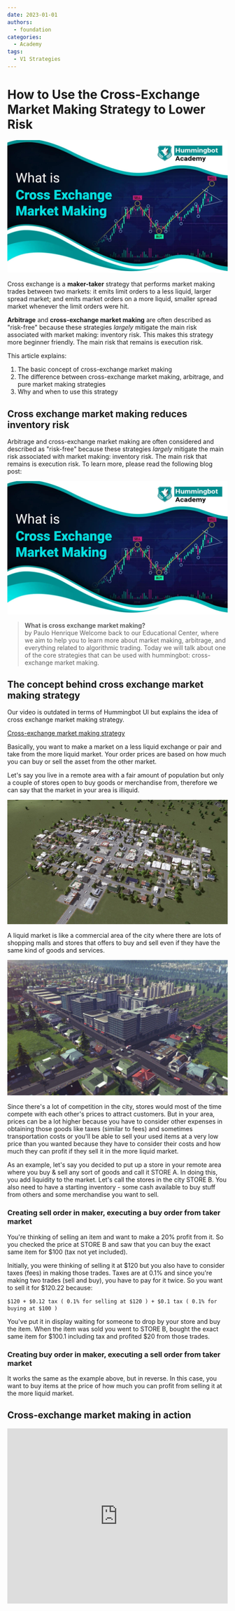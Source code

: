 ```yaml
---
date: 2023-01-01
authors:
  - foundation
categories:
  - Academy
tags:
  - V1 Strategies
---
```


# How to Use the Cross-Exchange Market Making Strategy to Lower Risk

![cover](image_2.jpg)

Cross exchange is a **maker-taker** strategy that performs market making trades between two markets: it emits limit orders to a less liquid, larger spread market; and emits market orders on a more liquid, smaller spread market whenever the limit orders were hit.

**Arbitrage** and **cross-exchange market making** are often described as "risk-free" because these strategies *largely* mitigate the main risk associated with market making: inventory risk. This makes this strategy more beginner friendly. The main risk that remains is execution risk.

This article explains:
1. The basic concept of cross-exchange market making
2. The difference between cross-exchange market making, arbitrage, and pure market making strategies
3. Why and when to use this strategy

<!-- more -->

## Cross exchange market making reduces inventory risk

Arbitrage and cross-exchange market making are often considered and described as "risk-free" because these strategies *largely* mitigate the main risk associated with market making: inventory risk. The main risk that remains is execution risk. To learn more, please read the following blog post:

[![What is cross exchange market making?](image_2.jpg)](../2020-09-what-is-cross-exchange-market-making/index.md)
> **What is cross exchange market making?**  
> by Paulo Henrique Welcome back to our Educational Center, where we aim to help you to learn more about market making, arbitrage, and everything related to algorithmic trading. Today we will talk about one of the core strategies that can be used with hummingbot: cross-exchange market making.

## The concept behind cross exchange market making strategy

Our video is outdated in terms of Hummingbot UI but explains the idea of cross exchange market making strategy.

[Cross-exchange market making strategy](https://www.youtube.com/embed/jVIagFbQnmo)

Basically, you want to make a market on a less liquid exchange or pair and take from the more liquid market. Your order prices are based on how much you can buy or sell the asset from the other market.

Let's say you live in a remote area with a fair amount of population but only a couple of stores open to buy goods or merchandise from, therefore we can say that the market in your area is illiquid.

![Illiquid Market](image_5.jpg)

A liquid market is like a commercial area of the city where there are lots of shopping malls and stores that offers to buy and sell even if they have the same kind of goods and services.

![Liquid Market](image_6.jpg)

Since there's a lot of competition in the city, stores would most of the time compete with each other's prices to attract customers. But in your area, prices can be a lot higher because you have to consider other expenses in obtaining those goods like taxes (similar to fees) and sometimes transportation costs or you'll be able to sell your used items at a very low price than you wanted because they have to consider their costs and how much they can profit if they sell it in the more liquid market.

As an example, let's say you decided to put up a store in your remote area where you buy & sell any sort of goods and call it STORE A. In doing this, you add liquidity to the market. Let's call the stores in the city STORE B. You also need to have a starting inventory - some cash available to buy stuff from others and some merchandise you want to sell.

### Creating sell order in maker, executing a buy order from taker market

You're thinking of selling an item and want to make a 20% profit from it. So you checked the price at STORE B and saw that you can buy the exact same item for $100 (tax not yet included).

Initially, you were thinking of selling it at $120 but you also have to consider taxes (fees) in making those trades. Taxes are at 0.1% and since you're making two trades (sell and buy), you have to pay for it twice. So you want to sell it for $120.22 because:

```
$120 + $0.12 tax ( 0.1% for selling at $120 ) + $0.1 tax ( 0.1% for buying at $100 )
```


You've put it in display waiting for someone to drop by your store and buy the item. When the item was sold you went to STORE B, bought the exact same item for $100.1 including tax and profited $20 from those trades.

### Creating buy order in maker, executing a sell order from taker market

It works the same as the example above, but in reverse. In this case, you want to buy items at the price of how much you can profit from selling it at the more liquid market.

## Cross-exchange market making in action

<iframe style="width:100%; min-height:400px;" src="https://www.youtube.com/embed/gwLjSe0t8K8" frameborder="0" allow="accelerometer; autoplay; encrypted-media; gyroscope; picture-in-picture" allowfullscreen></iframe>
